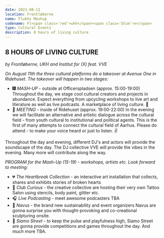```yaml
---
date: 2021-08-11
location: Frontløberne
name: Flukhx Meshup
codename: Fl<span class='red'>ukh</span><span class='blue'>x</span>
type: Cultural Events
description: 8 hours of living culture
---
```


## 8 HOURS OF LIVING CULTURE

_by Frontløberne, UKH and Institut for (X) feat. VVE_

_On August 11th the three cultural platforms do a takeover at Avenue One in Ridehuset. The takeover will happen in two stages:_

- 🎆 _MASH-UP_ - outside at Officerspladsen (approx. 15:00-19:00)
  Throughout the day, we stage cool cultural creators and projects in abundance. Expect everything from upcycling workshops to live art and literature as well as live podcasts. A marketplace of living culture. 🎨
- 🔮 _MEETING_ - inside of Ridehuset (approx. 19:00-22:00)
  In the evening we will facilitate an alternative and artistic dialogue across the cultural field - from youth cultural to institutional and political agents. This is the first of many attempts to connect the cultural field of Aarhus. Please do attend - to make your voice heard or just to listen. ✌️

Throughout the day and evening, different DJ's and actors will provide the soundscape of the day. The DJ collective VVE will provide the vibes in the evening. Many more will contribute along the way.

_PROGRAM for the Mash-Up (15-19) - workshops, artists etc. Look forward to meeting:_

- 💔 _The Heartbreak Collection_ - an interactive art installation that collects, shares and exhibits stories of broken hearts
- 💫 _Club Curious_ - the creative collective are hosting their very own Tattoo Salon using stencils, body paint, glitter etc.
- 🎧 _Live Podcasting_ - meet awesome podcasters TBA
- 🌱 _Navus_ - the brand new sustainability and event organizers Navus are gonna surprise you with thought-provoking and co-creational sculpturing onsite.
- 🏀 _Siamo Street_ - to keep the pulse and playfulness high, Siamo Street are gonna provide competitions and games throughout the day.
  And much more TBA.
